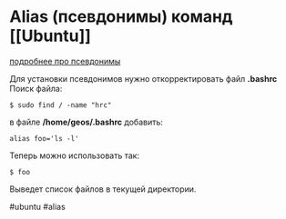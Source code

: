 # Alias (псевдонимы) команд [[Ubuntu]]

[подробнее про псевдонимы](https://losst.ru/poleznye-alias-linux)

Для установки псевдонимов нужно откорректировать файл __.bashrc__
Поиск файла:

```
$ sudo find / -name "hrc"
```

в файле __/home/geos/.bashrc__  добавить:

```
alias foo='ls -l'
```

Теперь можно использовать так:
```
$ foo
```

Выведет список файлов в текущей директории.

#ubuntu #alias